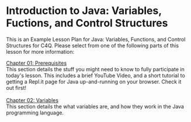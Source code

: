 # Introduction to Java: Variables, Fuctions, and Control Structures
This is an Example Lesson Plan for Java: Variables, Functions, and Control Structures for C4Q. Please select from one of the following parts of this lesson for more information:

<a href="https://github.com/JDVila/MockLesson/blob/master/Prerequisites.md">Chapter 01: Prerequisites</a>
<br>This section details the stuff you might need to know to fully participate in today's lesson. This includes a brief YouTube Video, and a short tutorial to getting a Repl.it page for Java up-and-running on your browser. Check it out first!<br><br>
<a href="https://github.com/JDVila/MockLesson/blob/master/Variables.md">Chapter 02: Variables</a>
<br>This section details the what variables are, and how they work in the Java programming language.
